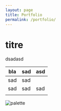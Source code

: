 ```yaml
---
layout: page
title: Portfolio
permalink: /portfolio/
---
```


# titre

dsadasd

| bla  | sad  | asd  |
| ---- | ---- | ---- |
| sad  | sad  |      |
| sad  | sad  | sad  |
|      |      |      |

![palette](https://images-na.ssl-images-amazon.com/images/I/715YlD-MQ7L._AC_SX425_.jpg)
